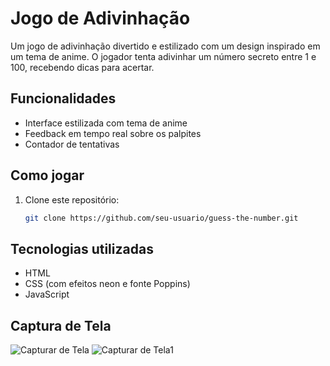 # Jogo de Adivinhação

Um jogo de adivinhação divertido e estilizado com um design inspirado em um tema de anime. O jogador tenta adivinhar um número secreto entre 1 e 100, recebendo dicas para acertar.

## Funcionalidades
- Interface estilizada com tema de anime
- Feedback em tempo real sobre os palpites
- Contador de tentativas

## Como jogar

1. Clone este repositório:
   ```bash
   git clone https://github.com/seu-usuario/guess-the-number.git
   ```

## Tecnologias utilizadas

- HTML
- CSS (com efeitos neon e fonte Poppins)
- JavaScript

## Captura de Tela
![Capturar de Tela](https://github.com/user-attachments/assets/abf2fd80-286e-4e45-bb08-852858a25655)
![Capturar de Tela1](https://github.com/user-attachments/assets/a4eb3768-5fed-4dcb-a21f-3dbb3eedd3f1)
